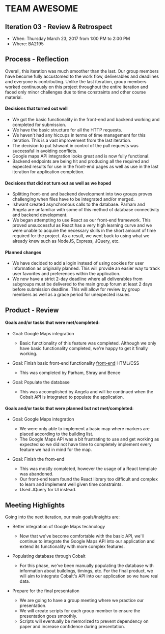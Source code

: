 # TEAM AWESOME


## Iteration 03 - Review & Retrospect

 * When: Thursday March 23, 2017 from 1:00 PM to 2:00 PM
 * Where: BA2195

## Process - Reflection

Overall, this iteration was much smoother than the last. Our group members have
become fully accustomed to the work flow, deliverables and deadlines and everyone is contributing. Unlike the last iteration, group members worked continuously on this project throughout the entire iteration and faced only minor challenges due to time constraints and other course material.

#### Decisions that turned out well

 * We got the basic functionality in the front-end and backend working and completed for submission.
 * We have the basic structure for all the HTTP requests.
 * We haven't had any hiccups in terms of time management for this iteration. This is a vast improvement from the last iteration.
 * The decision to put Ishwant in control of the pull requests was successful in avoiding conflicts.
 * Google maps API integration looks great and is now fully functional.
 * Backend endpoints are being hit and producing all the required and expected results for use in the front-end pages as well as use in the last iteration for application completion.


#### Decisions that did not turn out as well as we hoped

 * Splitting front-end and backend development into two groups proves challenging when files have to be integrated and/or merged.
 * Ishwant created asynchronous calls to the database. Parham and Angela are unfamiliar with some of this method of database connectivity and backend development.
 * We began attempting to use React as our front-end framework. This proved unsuccessful as React has a very high learning curve and we were unable to acquire the necessary skills in the short amount of time required for the project. As a result, we went back to using what we already knew such as NodeJS, Express, JQuery, etc.


#### Planned changes

 * We have decided to add a login instead of using cookies for user information as originally planned. This will provide an easier way to track user favorites and preferences within the application.
 * We now have a strict 2-day deadline where all deliverables from subgroups must be delivered to the main group forum at least 2 days before submission deadline. This will allow for review by group members as well as a grace period for unexpected issues.


## Product - Review

#### Goals and/or tasks that were met/completed:

 * Goal: Google Maps integration
	- Basic functionality of this feature was completed. Although we only have basic functionality completed, we're happy to get it finally working.

 * Goal: Finish basic front-end functionality [front-end](../../../../tree/master/assets) HTML/CSS
 	- This was completed by Parham, Shray and Bence

 * Goal: Populate the database
 	- This was accomplished by Angela and will be continued when the Cobalt API is integrated to populate the application.

#### Goals and/or tasks that were planned but not met/completed:

 * Goal: Google Maps integration
 	- We were only able to implement a basic map where markers are placed according to the building list.
 	- The Google Maps API was a bit frustrating to use and get working as expected so we did not have time to completely implement every feature we had in mind for the map.

 * Goal: Finish the front-end
 	- This was mostly completed, however the usage of a React template was abandoned.
 	- Our front-end team found the React library too difficult and complex to learn and implement well given time constraints.
 	- Used JQuery for UI instead.

## Meeting Highlights

Going into the next iteration, our main goals/insights are:

* Better integration of Google Maps technology
 	- Now that we've become comfortable with the basic API, we'll continue
 	to integrate the Google Maps API into our application and extend its functionality with more complex features.

* Populating database through Cobalt
    - For this phase, we've been manually populating the database with information about buildings, timings, etc. For the final product, we will aim to integrate Cobalt's API into our application so we have real data.

* Prepare for the final presentation
 	- We are going to have a group meeting where we practice our presentation.
 	- We will create scripts for each group member to ensure the
 	presentation goes smoothly. 
    - Scripts will eventually be memorized to prevent dependency on paper and increase confidence during presentation.
